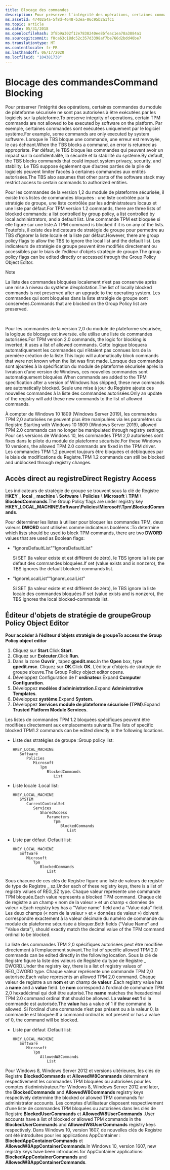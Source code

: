 ```yaml
---
title: Blocage des commandes
description: Pour préserver l’intégrité des opérations, certaines commandes du module de plateforme sécurisée ne sont pas autorisées à être exécutées par les logiciels sur la plateforme.
ms.assetid: 47402a4a-5f8d-4648-b3ea-06c95b2a1fc1
ms.topic: article
ms.date: 05/31/2018
ms.openlocfilehash: 3f8b9a302f12e7838240ee8bfeac1ea78a3884a1
ms.sourcegitcommit: f0ca63c18dc52c357d3398af7be766d2bdd40be7
ms.translationtype: MT
ms.contentlocale: fr-FR
ms.lasthandoff: 06/17/2020
ms.locfileid: "104381738"
---
```

# <a name="command-blocking"></a><span data-ttu-id="2ad7e-103">Blocage des commandes</span><span class="sxs-lookup"><span data-stu-id="2ad7e-103">Command Blocking</span></span>

<span data-ttu-id="2ad7e-104">Pour préserver l’intégrité des opérations, certaines commandes du module de plateforme sécurisée ne sont pas autorisées à être exécutées par les logiciels sur la plateforme.</span><span class="sxs-lookup"><span data-stu-id="2ad7e-104">To preserve integrity of operations, certain TPM commands are not allowed to be executed by software on the platform.</span></span> <span data-ttu-id="2ad7e-105">Par exemple, certaines commandes sont exécutées uniquement par le logiciel système.</span><span class="sxs-lookup"><span data-stu-id="2ad7e-105">For example, some commands are only executed by system software.</span></span> <span data-ttu-id="2ad7e-106">Lorsque le TBS bloque une commande, une erreur est renvoyée, le cas échéant.</span><span class="sxs-lookup"><span data-stu-id="2ad7e-106">When the TBS blocks a command, an error is returned as appropriate.</span></span> <span data-ttu-id="2ad7e-107">Par défaut, le TBS bloque les commandes qui peuvent avoir un impact sur la confidentialité, la sécurité et la stabilité du système.</span><span class="sxs-lookup"><span data-stu-id="2ad7e-107">By default, the TBS blocks commands that could impact system privacy, security, and stability.</span></span> <span data-ttu-id="2ad7e-108">Le TBS suppose également que d’autres parties de la pile de logiciels peuvent limiter l’accès à certaines commandes aux entités autorisées.</span><span class="sxs-lookup"><span data-stu-id="2ad7e-108">The TBS also assumes that other parts of the software stack may restrict access to certain commands to authorized entities.</span></span>

<span data-ttu-id="2ad7e-109">Pour les commandes de la version 1,2 du module de plateforme sécurisée, il existe trois listes de commandes bloquées : une liste contrôlée par la stratégie de groupe, une liste contrôlée par les administrateurs locaux et une liste par défaut.</span><span class="sxs-lookup"><span data-stu-id="2ad7e-109">For TPM version 1.2 commands, there are three lists of blocked commands: a list controlled by group policy, a list controlled by local administrators, and a default list.</span></span> <span data-ttu-id="2ad7e-110">Une commande TPM est bloquée si elle figure sur une liste.</span><span class="sxs-lookup"><span data-stu-id="2ad7e-110">A TPM command is blocked if it is on any of the lists.</span></span> <span data-ttu-id="2ad7e-111">Toutefois, il existe des indicateurs de stratégie de groupe pour permettre au TBS d’ignorer la liste locale et la liste par défaut.</span><span class="sxs-lookup"><span data-stu-id="2ad7e-111">However, there are group policy flags to allow the TBS to ignore the local list and the default list.</span></span> <span data-ttu-id="2ad7e-112">Les indicateurs de stratégie de groupe peuvent être modifiés directement ou accessibles par le biais de l’éditeur d’objets stratégie de groupe.</span><span class="sxs-lookup"><span data-stu-id="2ad7e-112">The group policy flags can be edited directly or accessed through the Group Policy Object Editor.</span></span>

> [!Note]  
> <span data-ttu-id="2ad7e-113">La liste des commandes bloquées localement n’est pas conservée après une mise à niveau du système d’exploitation.</span><span class="sxs-lookup"><span data-stu-id="2ad7e-113">The list of locally blocked commands is not preserved after an upgrade to the operating system.</span></span> <span data-ttu-id="2ad7e-114">Les commandes qui sont bloquées dans la liste stratégie de groupe sont conservées.</span><span class="sxs-lookup"><span data-stu-id="2ad7e-114">Commands that are blocked on the Group Policy list are preserved.</span></span>

 

<span data-ttu-id="2ad7e-115">Pour les commandes de la version 2,0 du module de plateforme sécurisée, la logique de blocage est inversée. elle utilise une liste de commandes autorisées.</span><span class="sxs-lookup"><span data-stu-id="2ad7e-115">For TPM version 2.0 commands, the logic for blocking is inverted; it uses a list of allowed commands.</span></span> <span data-ttu-id="2ad7e-116">Cette logique bloquera automatiquement les commandes qui n’étaient pas connues lors de la première création de la liste.</span><span class="sxs-lookup"><span data-stu-id="2ad7e-116">This logic will automatically block commands that were not known when the list was first made.</span></span> <span data-ttu-id="2ad7e-117">Lorsque des commandes sont ajoutées à la spécification du module de plateforme sécurisée après la livraison d’une version de Windows, ces nouvelles commandes sont automatiquement bloquées.</span><span class="sxs-lookup"><span data-stu-id="2ad7e-117">When commands are added to the TPM specification after a version of Windows has shipped, these new commands are automatically blocked.</span></span> <span data-ttu-id="2ad7e-118">Seule une mise à jour du Registre ajoute ces nouvelles commandes à la liste des commandes autorisées.</span><span class="sxs-lookup"><span data-stu-id="2ad7e-118">Only an update of the registry will add these new commands to the list of allowed commands.</span></span>

<span data-ttu-id="2ad7e-119">À compter de Windows 10 1809 (Windows Server 2019), les commandes TPM 2,0 autorisées ne peuvent plus être manipulées via les paramètres du Registre.</span><span class="sxs-lookup"><span data-stu-id="2ad7e-119">Starting with Windows 10 1809 (Windows Server 2019), allowed TPM 2.0 commands can no longer be manipulated through registry settings.</span></span> <span data-ttu-id="2ad7e-120">Pour ces versions de Windows 10, les commandes TPM 2,0 autorisées sont fixes dans le pilote du module de plateforme sécurisée.</span><span class="sxs-lookup"><span data-stu-id="2ad7e-120">For these Windows 10 versions, the allowed TPM 2.0 commands are fixed in the TPM driver.</span></span> <span data-ttu-id="2ad7e-121">Les commandes TPM 1,2 peuvent toujours être bloquées et débloquées par le biais de modifications du Registre.</span><span class="sxs-lookup"><span data-stu-id="2ad7e-121">TPM 1.2 commands can still be blocked and unblocked through registry changes.</span></span> 

## <a name="direct-registry-access"></a><span data-ttu-id="2ad7e-122">Accès direct au registre</span><span class="sxs-lookup"><span data-stu-id="2ad7e-122">Direct Registry Access</span></span>

<span data-ttu-id="2ad7e-123">Les indicateurs de stratégie de groupe se trouvent sous la clé de Registre **HKEY \_ local \_ machine** \\ **Software** \\ **Policies** \\ **Microsoft** \\ **TPM** \\ **BlockedCommands**.</span><span class="sxs-lookup"><span data-stu-id="2ad7e-123">The Group Policy flags are under registry key **HKEY\_LOCAL\_MACHINE**\\**Software**\\**Policies**\\**Microsoft**\\**Tpm**\\**BlockedCommands**.</span></span>

<span data-ttu-id="2ad7e-124">Pour déterminer les listes à utiliser pour bloquer les commandes TPM, deux valeurs **DWORD** sont utilisées comme indicateurs booléens :</span><span class="sxs-lookup"><span data-stu-id="2ad7e-124">To determine which lists should be used to block TPM commands, there are two **DWORD** values that are used as Boolean flags:</span></span>

-   <span data-ttu-id="2ad7e-125">"IgnoreDefaultList"</span><span class="sxs-lookup"><span data-stu-id="2ad7e-125">"IgnoreDefaultList"</span></span>

    <span data-ttu-id="2ad7e-126">Si SET (la valeur existe et est différent de zéro), le TBS ignore la liste par défaut des commandes bloquées.</span><span class="sxs-lookup"><span data-stu-id="2ad7e-126">If set (value exists and is nonzero), the TBS ignores the default blocked-commands list.</span></span>

-   <span data-ttu-id="2ad7e-127">"IgnoreLocalList"</span><span class="sxs-lookup"><span data-stu-id="2ad7e-127">"IgnoreLocalList"</span></span>

    <span data-ttu-id="2ad7e-128">Si SET (la valeur existe et est différent de zéro), le TBS ignore la liste locale des commandes bloquées.</span><span class="sxs-lookup"><span data-stu-id="2ad7e-128">If set (value exists and is nonzero), the TBS ignores the local blocked-commands list.</span></span>

## <a name="group-policy-object-editor"></a><span data-ttu-id="2ad7e-129">Éditeur d'objets de stratégie de groupe</span><span class="sxs-lookup"><span data-stu-id="2ad7e-129">Group Policy Object Editor</span></span>

<span data-ttu-id="2ad7e-130">**Pour accéder à l’éditeur d’objets stratégie de groupe**</span><span class="sxs-lookup"><span data-stu-id="2ad7e-130">**To access the Group Policy object editor**</span></span>

1.  <span data-ttu-id="2ad7e-131">Cliquez sur **Start**.</span><span class="sxs-lookup"><span data-stu-id="2ad7e-131">Click **Start**.</span></span>
2.  <span data-ttu-id="2ad7e-132">Cliquez sur **Exécuter**.</span><span class="sxs-lookup"><span data-stu-id="2ad7e-132">Click **Run**.</span></span>
3.  <span data-ttu-id="2ad7e-133">Dans la zone **Ouvrir** , tapez **gpedit.msc**.</span><span class="sxs-lookup"><span data-stu-id="2ad7e-133">In the **Open** box, type **gpedit.msc**.</span></span> <span data-ttu-id="2ad7e-134">Cliquez sur **OK**.</span><span class="sxs-lookup"><span data-stu-id="2ad7e-134">Click **OK**.</span></span> <span data-ttu-id="2ad7e-135">L’éditeur d’objets de stratégie de groupe s’ouvre.</span><span class="sxs-lookup"><span data-stu-id="2ad7e-135">The Group Policy object editor opens.</span></span>
4.  <span data-ttu-id="2ad7e-136">Développez Configuration de l' **ordinateur**.</span><span class="sxs-lookup"><span data-stu-id="2ad7e-136">Expand **Computer Configuration**.</span></span>
5.  <span data-ttu-id="2ad7e-137">Développez **modèles d’administration**.</span><span class="sxs-lookup"><span data-stu-id="2ad7e-137">Expand **Administrative Templates**.</span></span>
6.  <span data-ttu-id="2ad7e-138">Développez **système**.</span><span class="sxs-lookup"><span data-stu-id="2ad7e-138">Expand **System**.</span></span>
7.  <span data-ttu-id="2ad7e-139">Développez **Services module de plateforme sécurisée (TPM)**.</span><span class="sxs-lookup"><span data-stu-id="2ad7e-139">Expand **Trusted Platform Module Services**.</span></span>

<span data-ttu-id="2ad7e-140">Les listes de commandes TPM 1.2 bloquées spécifiques peuvent être modifiées directement aux emplacements suivants.</span><span class="sxs-lookup"><span data-stu-id="2ad7e-140">The lists of specific blocked TPM1.2 commands can be edited directly in the following locations.</span></span>

-   <span data-ttu-id="2ad7e-141">Liste des stratégies de groupe :</span><span class="sxs-lookup"><span data-stu-id="2ad7e-141">Group policy list:</span></span>

    ```
    HKEY_LOCAL_MACHINE
       Software
          Policies
             Microsoft
                Tpm
                   BlockedCommands
                      List
    ```

-   <span data-ttu-id="2ad7e-142">Liste locale :</span><span class="sxs-lookup"><span data-stu-id="2ad7e-142">Local list:</span></span>

    ```
    HKEY_LOCAL_MACHINE
       SYSTEM
          CurrentControlSet
             Services
                SharedAccess
                   Parameters
                      Tpm
                         BlockedCommands
                            List
    ```

-   <span data-ttu-id="2ad7e-143">Liste par défaut :</span><span class="sxs-lookup"><span data-stu-id="2ad7e-143">Default list:</span></span>

    ```
    HKEY_LOCAL_MACHINE
       Software
          Microsoft
             Tpm
                BlockedCommands
                   List
    ```

<span data-ttu-id="2ad7e-144">Sous chacune de ces clés de Registre figure une liste de valeurs de registre de type de Registre \_ sz.</span><span class="sxs-lookup"><span data-stu-id="2ad7e-144">Under each of these registry keys, there is a list of registry values of REG\_SZ type.</span></span> <span data-ttu-id="2ad7e-145">Chaque valeur représente une commande TPM bloquée.</span><span class="sxs-lookup"><span data-stu-id="2ad7e-145">Each value represents a blocked TPM command.</span></span> <span data-ttu-id="2ad7e-146">Chaque clé de registre a un champ « nom de la valeur » et un champ « données de valeur ».</span><span class="sxs-lookup"><span data-stu-id="2ad7e-146">Each registry key has a "Value name" field and a "Value data" field.</span></span> <span data-ttu-id="2ad7e-147">Les deux champs (« nom de la valeur » et « données de valeur ») doivent correspondre exactement à la valeur décimale du numéro de commande du module de plateforme sécurisée à bloquer.</span><span class="sxs-lookup"><span data-stu-id="2ad7e-147">Both fields ("Value Name" and "Value data"), should exactly match the decimal value of the TPM command ordinal to be blocked.</span></span>

<span data-ttu-id="2ad7e-148">La liste des commandes TPM 2,0 spécifiques autorisées peut être modifiée directement à l’emplacement suivant.</span><span class="sxs-lookup"><span data-stu-id="2ad7e-148">The list of specific allowed TPM 2.0 commands can be edited directly in the following location.</span></span> <span data-ttu-id="2ad7e-149">Sous la clé de Registre figure la liste des valeurs de Registre du type de Registre \_ DWORD.</span><span class="sxs-lookup"><span data-stu-id="2ad7e-149">Under the registry key, there is a list of registry values of REG\_DWORD type.</span></span> <span data-ttu-id="2ad7e-150">Chaque valeur représente une commande TPM 2,0 autorisée.</span><span class="sxs-lookup"><span data-stu-id="2ad7e-150">Each value represents an allowed TPM 2.0 command.</span></span> <span data-ttu-id="2ad7e-151">Chaque valeur de registre a un **nom** et un champ de **valeur** .</span><span class="sxs-lookup"><span data-stu-id="2ad7e-151">Each registry value has a **name** and a **value** field.</span></span> <span data-ttu-id="2ad7e-152">Le **nom** correspond à l’ordinal de commande TPM 2,0 hexadécimal qui doit être autorisé.</span><span class="sxs-lookup"><span data-stu-id="2ad7e-152">The **name** matches the hexadecimal TPM 2.0 command ordinal that should be allowed.</span></span> <span data-ttu-id="2ad7e-153">La **valeur est 1** si la commande est autorisée.</span><span class="sxs-lookup"><span data-stu-id="2ad7e-153">The **value** has a value of 1 if the command is allowed.</span></span> <span data-ttu-id="2ad7e-154">Si l’ordinal d’une commande n’est pas présent ou a la valeur 0, la commande est bloquée.</span><span class="sxs-lookup"><span data-stu-id="2ad7e-154">If a command ordinal is not present or has a value of 0, the command will be blocked.</span></span>

-   <span data-ttu-id="2ad7e-155">Liste par défaut :</span><span class="sxs-lookup"><span data-stu-id="2ad7e-155">Default list:</span></span>

    ```
    HKEY_LOCAL_MACHINE
       Software
          Microsoft
             Tpm
                AllowedW8Commands
                   List
    ```

<span data-ttu-id="2ad7e-156">Pour Windows 8, Windows Server 2012 et versions ultérieures, les clés de Registre **BlockedCommands** et **AllowedW8Commands** déterminent respectivement les commandes TPM bloquées ou autorisées pour les comptes d’administrateur.</span><span class="sxs-lookup"><span data-stu-id="2ad7e-156">For Windows 8, Windows Server 2012 and later, the **BlockedCommands** and **AllowedW8Commands** registry keys respectively determine the blocked or allowed TPM commands for administrator accounts.</span></span> <span data-ttu-id="2ad7e-157">Les comptes d’utilisateur disposent respectivement d’une liste de commandes TPM bloquées ou autorisées dans les clés de Registre **BlockedUserCommands** et **AllowedW8UserCommands** .</span><span class="sxs-lookup"><span data-stu-id="2ad7e-157">User accounts have a list of blocked or allowed TPM commands in the **BlockedUserCommands** and **AllowedW8UserCommands** registry keys respectively.</span></span> <span data-ttu-id="2ad7e-158">Dans Windows 10, version 1607, de nouvelles clés de Registre ont été introduites pour les applications AppContainer : **BlockedAppContainerCommands** et **AllowedW8AppContainerCommands**.</span><span class="sxs-lookup"><span data-stu-id="2ad7e-158">In Windows 10, version 1607, new registry keys have been introduces for AppContainer applications: **BlockedAppContainerCommands** and **AllowedW8AppContainerCommands**.</span></span>

 

 




